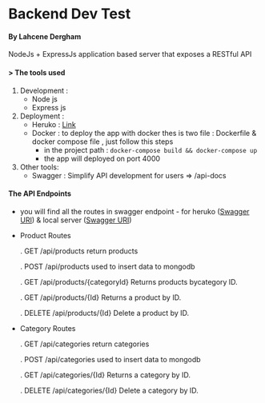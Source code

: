# Backend Dev Test

#### By Lahcene Dergham

NodeJs + ExpressJs application based server that exposes a RESTful API

#### > The tools used

1. Development :
   - Node js
   - Express js
2. Deployment :
   - Heruko : [Link](https://nodejs-test-lahcene.herokuapp.com/)
   - Docker : to deploy the app with docker thes is two file : Dockerfile & docker compose file , just follow this steps
     - in the project path :
       `docker-compose build && docker-compose up `
     - the app will deployed on port 4000
3. Other tools:
   - Swagger : Simplify API development for users => /api-docs

#### The API Endpoints

- you will find all the routes in swagger endpoint - for heruko ([Swagger URI](https://nodejs-test-lahcene.herokuapp.com/api-docs)) & local server ([Swagger URI](http://localhost:4000/api-docs))

* Product Routes

  . GET /api/products return products

  . POST /api/products used to insert data to mongodb

  . GET /api/products/{categoryId} Returns products bycategory ID.

  . GET /api/products/{Id} Returns a product by ID.

  . DELETE /api/products/{Id} Delete a product by ID.

- Category Routes

  . GET /api/categories return categories

  . POST /api/categories used to insert data to mongodb

  . GET /api/categories/{Id} Returns a category by ID.

  . DELETE /api/categories/{Id} Delete a category by ID.
